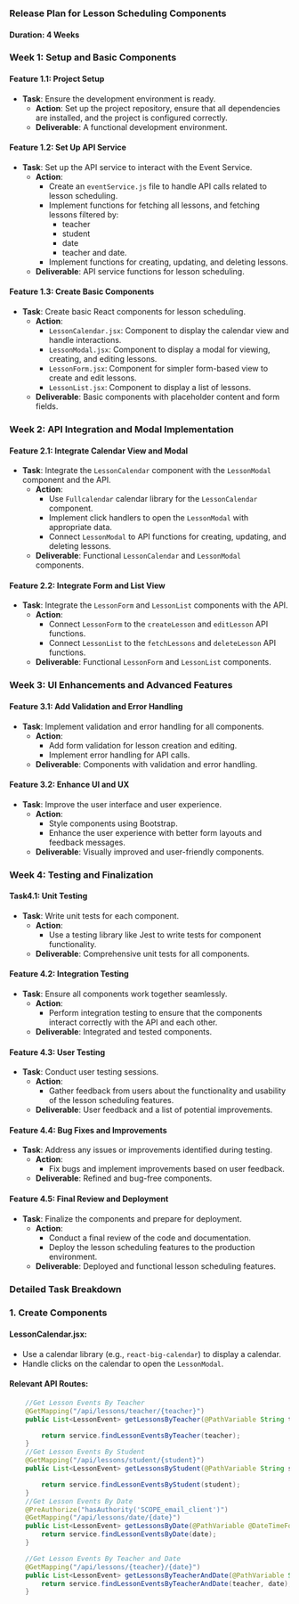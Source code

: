 ### Release Plan for Lesson Scheduling Components
#### **Duration**: 4 Weeks

### Week 1: Setup and Basic Components

#### **Feature 1.1: Project Setup**
- **Task**: Ensure the development environment is ready.
  - **Action**: Set up the project repository, ensure that all dependencies are installed, and the project is configured correctly.
  - **Deliverable**: A functional development environment.

#### **Feature 1.2: Set Up API Service**
- **Task**: Set up the API service to interact with the Event Service.
  - **Action**: 
    - Create an `eventService.js` file to handle API calls related to lesson scheduling.
    - Implement functions for fetching all lessons, and fetching lessons filtered by:
        - teacher  
        - student  
        - date
        - teacher and date.
    - Implement functions for creating, updating, and deleting lessons.
  - **Deliverable**: API service functions for lesson scheduling.

#### **Feature 1.3: Create Basic Components**
- **Task**: Create basic React components for lesson scheduling.
  - **Action**: 
    - `LessonCalendar.jsx`: Component to display the calendar view and handle interactions.
    - `LessonModal.jsx`: Component to display a modal for viewing, creating, and editing lessons.
    - `LessonForm.jsx`: Component for simpler form-based view to create and edit lessons.
    - `LessonList.jsx`: Component to display a list of lessons.
  - **Deliverable**: Basic components with placeholder content and form fields.

### Week 2: API Integration and Modal Implementation

#### **Feature 2.1: Integrate Calendar View and Modal**
- **Task**: Integrate the `LessonCalendar` component with the `LessonModal` component and the API.
  - **Action**: 
    - Use `Fullcalendar` calendar library for the `LessonCalendar` component.
    - Implement click handlers to open the `LessonModal` with appropriate data.
    - Connect `LessonModal` to API functions for creating, updating, and deleting lessons.
  - **Deliverable**: Functional `LessonCalendar` and `LessonModal` components.

#### **Feature 2.2: Integrate Form and List View**
- **Task**: Integrate the `LessonForm` and `LessonList` components with the API.
  - **Action**: 
    - Connect `LessonForm` to the `createLesson` and `editLesson` API functions.
    - Connect `LessonList` to the `fetchLessons` and `deleteLesson` API functions.
  - **Deliverable**: Functional `LessonForm` and `LessonList` components.

### Week 3: UI Enhancements and Advanced Features

#### **Feature 3.1: Add Validation and Error Handling**
- **Task**: Implement validation and error handling for all components.
  - **Action**: 
    - Add form validation for lesson creation and editing.
    - Implement error handling for API calls.
  - **Deliverable**: Components with validation and error handling.

#### **Feature 3.2: Enhance UI and UX**
- **Task**: Improve the user interface and user experience.
  - **Action**: 
    - Style components using Bootstrap.
    - Enhance the user experience with better form layouts and feedback messages.
  - **Deliverable**: Visually improved and user-friendly components.

### Week 4: Testing and Finalization

#### **Task4.1: Unit Testing**
- **Task**: Write unit tests for each component.
  - **Action**: 
    - Use a testing library like Jest to write tests for component functionality.
  - **Deliverable**: Comprehensive unit tests for all components.

#### **Feature 4.2: Integration Testing**
- **Task**: Ensure all components work together seamlessly.
  - **Action**: 
    - Perform integration testing to ensure that the components interact correctly with the API and each other.
  - **Deliverable**: Integrated and tested components.

#### **Feature 4.3: User Testing**
- **Task**: Conduct user testing sessions.
  - **Action**: 
    - Gather feedback from users about the functionality and usability of the lesson scheduling features.
  - **Deliverable**: User feedback and a list of potential improvements.

#### **Feature 4.4: Bug Fixes and Improvements**
- **Task**: Address any issues or improvements identified during testing.
  - **Action**: 
    - Fix bugs and implement improvements based on user feedback.
  - **Deliverable**: Refined and bug-free components.

#### **Feature 4.5: Final Review and Deployment**
- **Task**: Finalize the components and prepare for deployment.
  - **Action**: 
    - Conduct a final review of the code and documentation.
    - Deploy the lesson scheduling features to the production environment.
  - **Deliverable**: Deployed and functional lesson scheduling features.

### Detailed Task Breakdown

### 1. Create Components

#### **LessonCalendar.jsx**:
- Use a calendar library (e.g., `react-big-calendar`) to display a calendar.
- Handle clicks on the calendar to open the `LessonModal`.


#### **Relevant API Routes:**
```java
    //Get Lesson Events By Teacher
    @GetMapping("/api/lessons/teacher/{teacher}")
    public List<LessonEvent> getLessonsByTeacher(@PathVariable String teacher) {

        return service.findLessonEventsByTeacher(teacher);
    }
    //Get Lesson Events By Student
    @GetMapping("/api/lessons/student/{student}")
    public List<LessonEvent> getLessonsByStudent(@PathVariable String student) {

        return service.findLessonEventsByStudent(student);
    }
    //Get Lesson Events By Date
    @PreAuthorize("hasAuthority('SCOPE_email_client')")
    @GetMapping("/api/lessons/date/{date}")
    public List<LessonEvent> getLessonsByDate(@PathVariable @DateTimeFormat(iso = DateTimeFormat.ISO.DATE) LocalDate date) {
        return service.findLessonEventsByDate(date);
    }

    //Get Lesson Events By Teacher and Date
    @GetMapping("/api/lessons/{teacher}/{date}")
    public List<LessonEvent> getLessonsByTeacherAndDate(@PathVariable String teacher, @PathVariable @DateTimeFormat(iso = DateTimeFormat.ISO.DATE) LocalDate date) {
        return service.findLessonEventsByTeacherAndDate(teacher, date);
    }
```